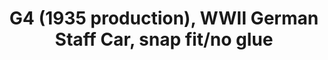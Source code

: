 ---
layout: product
title: "G4 (1935 production), WWII German Staff Car,  snap fit/no glue"
price: "TBA" 
desc: "N/A"
img_path: "/assets/img/ICM 72471.webp"
brand: "N/A"
available: false
special_offer: false
new: false
soon: false
cat: "010000"
subcat: "013600"
subsubcat: "0N/A"
sifra: "ICM 72471"
popular: false
---
